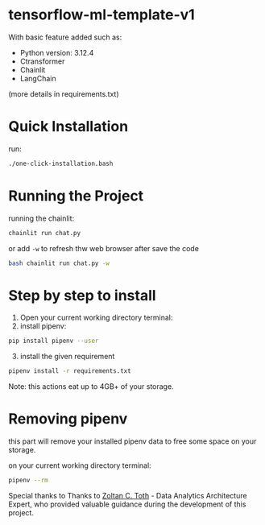 # tensorflow-ml-template-v1

With basic feature added such as:

- Python version: 3.12.4
- Ctransformer
- Chainlit
- LangChain

(more details in requirements.txt)

# Quick Installation

run:

```bash
./one-click-installation.bash
```

# Running the Project

running the chainlit:

```bash
chainlit run chat.py
```

or add `-w` to refresh thw web browser after save the code

```bash
bash chainlit run chat.py -w
```

# Step by step to install

1. Open your current working directory terminal:
2. install pipenv:

```bash
pip install pipenv --user
```

3. install the given requirement

```bash
pipenv install -r requirements.txt
```

Note: this actions eat up to 4GB+ of your storage.

# Removing pipenv

this part will remove your installed pipenv data to free some space on your storage.

on your current working directory terminal:

```bash
pipenv --rm
```

Special thanks to Thanks to [Zoltan C. Toth](https://linkedin.com/in/zoltanctoth) - Data Analytics Architecture Expert, who provided valuable guidance during the development of this project.
